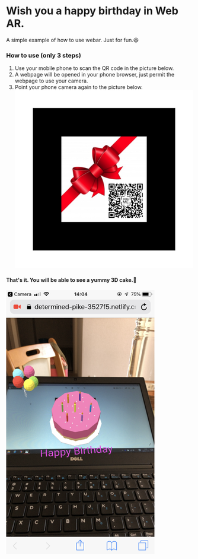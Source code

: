 # Wish you a happy birthday in Web AR.
A simple example of how to use webar. Just for fun.:smiley:

### How to use (only 3 steps)

1. Use your mobile phone to scan the QR code in the picture below.
2. A webpage will be opened in your phone browser, just permit the webpage to use your camera.
3. Point your phone camera again to the picture below.
![Marker](https://github.com/bestoak/happy-birthday-webar/blob/master/images/marker.png)

#### That's it. You will be able to see a yummy 3D cake.:birthday:
<img src="https://github.com/bestoak/happy-birthday-webar/blob/master/images/cake.png" width="400">
